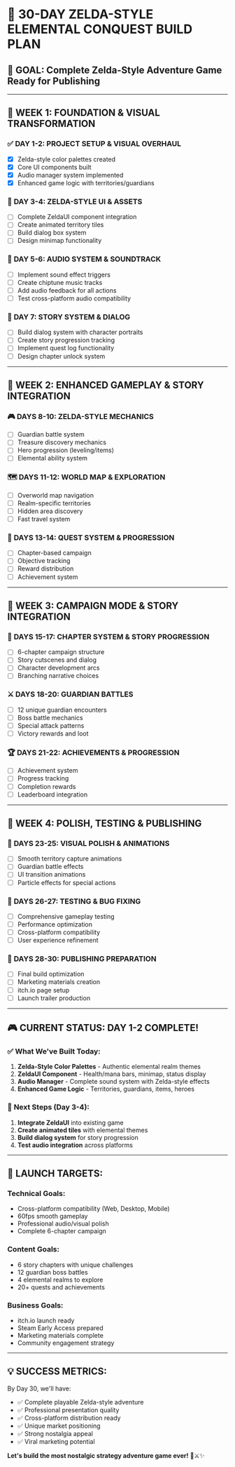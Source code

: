 # 🏰 30-DAY ZELDA-STYLE ELEMENTAL CONQUEST BUILD PLAN

## 🎯 **GOAL: Complete Zelda-Style Adventure Game Ready for Publishing**

---

## 📅 **WEEK 1: FOUNDATION & VISUAL TRANSFORMATION**

### ✅ **DAY 1-2: PROJECT SETUP & VISUAL OVERHAUL** 
- [x] Zelda-style color palettes created
- [x] Core UI components built
- [x] Audio manager system implemented
- [x] Enhanced game logic with territories/guardians

### 🎨 **DAY 3-4: ZELDA-STYLE UI & ASSETS**
- [ ] Complete ZeldaUI component integration
- [ ] Create animated territory tiles
- [ ] Build dialog box system
- [ ] Design minimap functionality

### 🎵 **DAY 5-6: AUDIO SYSTEM & SOUNDTRACK**
- [ ] Implement sound effect triggers
- [ ] Create chiptune music tracks
- [ ] Add audio feedback for all actions
- [ ] Test cross-platform audio compatibility

### 📖 **DAY 7: STORY SYSTEM & DIALOG**
- [ ] Build dialog system with character portraits
- [ ] Create story progression tracking
- [ ] Implement quest log functionality
- [ ] Design chapter unlock system

---

## 📅 **WEEK 2: ENHANCED GAMEPLAY & STORY INTEGRATION**

### 🎮 **DAYS 8-10: ZELDA-STYLE MECHANICS**
- [ ] Guardian battle system
- [ ] Treasure discovery mechanics
- [ ] Hero progression (leveling/items)
- [ ] Elemental ability system

### 🗺️ **DAYS 11-12: WORLD MAP & EXPLORATION**
- [ ] Overworld map navigation
- [ ] Realm-specific territories
- [ ] Hidden area discovery
- [ ] Fast travel system

### 🧭 **DAYS 13-14: QUEST SYSTEM & PROGRESSION**
- [ ] Chapter-based campaign
- [ ] Objective tracking
- [ ] Reward distribution
- [ ] Achievement system

---

## 📅 **WEEK 3: CAMPAIGN MODE & STORY INTEGRATION**

### 📖 **DAYS 15-17: CHAPTER SYSTEM & STORY PROGRESSION**
- [ ] 6-chapter campaign structure
- [ ] Story cutscenes and dialog
- [ ] Character development arcs
- [ ] Branching narrative choices

### ⚔️ **DAYS 18-20: GUARDIAN BATTLES**
- [ ] 12 unique guardian encounters
- [ ] Boss battle mechanics
- [ ] Special attack patterns
- [ ] Victory rewards and loot

### 🏆 **DAYS 21-22: ACHIEVEMENTS & PROGRESSION**
- [ ] Achievement system
- [ ] Progress tracking
- [ ] Completion rewards
- [ ] Leaderboard integration

---

## 📅 **WEEK 4: POLISH, TESTING & PUBLISHING**

### 🎨 **DAYS 23-25: VISUAL POLISH & ANIMATIONS**
- [ ] Smooth territory capture animations
- [ ] Guardian battle effects
- [ ] UI transition animations
- [ ] Particle effects for special actions

### 🧪 **DAYS 26-27: TESTING & BUG FIXING**
- [ ] Comprehensive gameplay testing
- [ ] Performance optimization
- [ ] Cross-platform compatibility
- [ ] User experience refinement

### 🚀 **DAYS 28-30: PUBLISHING PREPARATION**
- [ ] Final build optimization
- [ ] Marketing materials creation
- [ ] itch.io page setup
- [ ] Launch trailer production

---

## 🎮 **CURRENT STATUS: DAY 1-2 COMPLETE!**

### ✅ **What We've Built Today:**
1. **Zelda-Style Color Palettes** - Authentic elemental realm themes
2. **ZeldaUI Component** - Health/mana bars, minimap, status display
3. **Audio Manager** - Complete sound system with Zelda-style effects
4. **Enhanced Game Logic** - Territories, guardians, items, heroes

### 🎯 **Next Steps (Day 3-4):**
1. **Integrate ZeldaUI** into existing game
2. **Create animated tiles** with elemental themes
3. **Build dialog system** for story progression
4. **Test audio integration** across platforms

---

## 🚀 **LAUNCH TARGETS:**

### **Technical Goals:**
- Cross-platform compatibility (Web, Desktop, Mobile)
- 60fps smooth gameplay
- Professional audio/visual polish
- Complete 6-chapter campaign

### **Content Goals:**
- 6 story chapters with unique challenges
- 12 guardian boss battles
- 4 elemental realms to explore
- 20+ quests and achievements

### **Business Goals:**
- itch.io launch ready
- Steam Early Access prepared
- Marketing materials complete
- Community engagement strategy

---

## 💡 **SUCCESS METRICS:**

By Day 30, we'll have:
- ✅ Complete playable Zelda-style adventure
- ✅ Professional presentation quality
- ✅ Cross-platform distribution ready
- ✅ Unique market positioning
- ✅ Strong nostalgia appeal
- ✅ Viral marketing potential

**Let's build the most nostalgic strategy adventure game ever!** 🏰⚔️✨